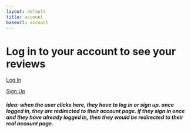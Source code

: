 ```yaml
---
layout: default
title: account
baseurl: account
---
```


# Log in to your account to see your reviews



<a class="log" href="{{site.baseurl}}/login">Log In</a>

<a class="sign" href="{{site.baseurl}}/signup">Sign Up</a>



##### idea: when the user clicks here, they have to log in or sign up. once logged in, they are redirected to their account page. if they sign in once and they have already logged in, then they would be redirected to their real account page. 

